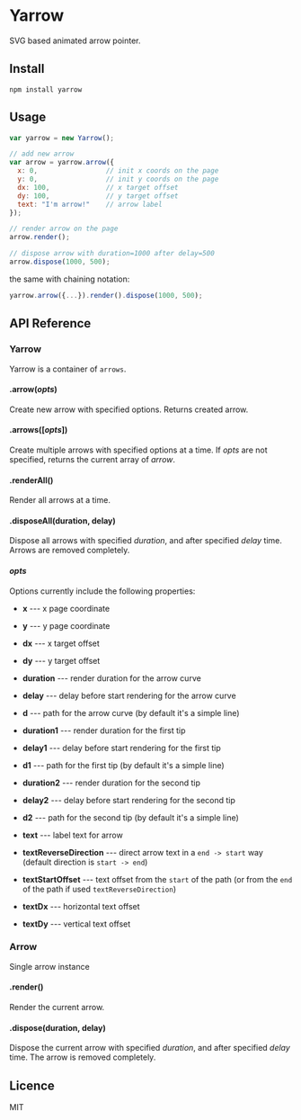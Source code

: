# Yarrow
SVG based animated arrow pointer. 

## Install

    npm install yarrow
    
## Usage

```js
var yarrow = new Yarrow();

// add new arrow
var arrow = yarrow.arrow({
  x: 0,                 // init x coords on the page
  y: 0,                 // init y coords on the page
  dx: 100,              // x target offset
  dy: 100,              // y target offset
  text: "I'm arrow!"    // arrow label    
});

// render arrow on the page
arrow.render();

// dispose arrow with duration=1000 after delay=500
arrow.dispose(1000, 500);
```   

the same with chaining notation:

```js
yarrow.arrow({...}).render().dispose(1000, 500);
```

## API Reference

### Yarrow
Yarrow is a container of `arrows`.

#### .arrow(*opts*)
Create new arrow with specified options. Returns created arrow.

#### .arrows([*opts*])
Create multiple arrows with specified options at a time. If *opts* are not specified, returns the current array of *arrow*.  

#### .renderAll()
Render all arrows at a time.

#### .disposeAll(duration, delay)
Dispose all arrows with specified *duration*, and after specified *delay* time. Arrows are removed completely.

#### *opts*
Options currently include the following properties:

* **x** --- x page coordinate 
* **y** --- y page coordinate
* **dx** --- x target offset
* **dy** --- y target offset
    
* **duration** --- render duration for the arrow curve
* **delay** --- delay before start rendering for the arrow curve
* **d** --- path for the arrow curve (by default it's a simple line) 
    
* **duration1** --- render duration for the first tip
* **delay1** --- delay before start rendering for the first tip
* **d1** --- path for the first tip (by default it's a simple line) 
        
* **duration2** --- render duration for the second tip
* **delay2** --- delay before start rendering for the second tip
* **d2** --- path for the second tip (by default it's a simple line)            
    
* **text** --- label text for arrow
* **textReverseDirection** --- direct arrow text in a `end -> start` way (default direction is `start -> end`) 
* **textStartOffset** --- text offset from the `start` of the path (or from the `end` of the path if used `textReverseDirection`)
* **textDx** --- horizontal text offset
* **textDy** --- vertical text offset

### Arrow
Single arrow instance

#### .render()
Render the current arrow.

#### .dispose(duration, delay)
Dispose the current arrow with specified *duration*, and after specified *delay* time. The arrow is removed completely.

## Licence
MIT